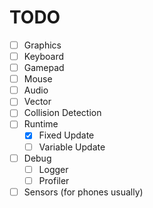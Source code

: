 # TODO

-   [ ] Graphics
-   [ ] Keyboard
-   [ ] Gamepad
-   [ ] Mouse
-   [ ] Audio
-   [ ] Vector
-   [ ] Collision Detection
-   [ ] Runtime
    -   [x] Fixed Update
    -   [ ] Variable Update
-   [ ] Debug
    -   [ ] Logger
    -   [ ] Profiler
-   [ ] Sensors (for phones usually)
